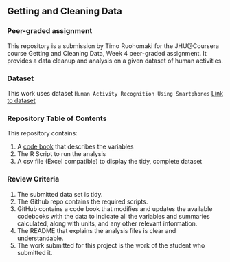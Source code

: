 ## Getting and Cleaning Data
### Peer-graded assignment

This repository is a submission by Timo Ruohomaki for the JHU@Coursera course Getting and Cleaning Data, Week 4 peer-graded assignment.
It provides a data cleanup and analysis on a given dataset of human activities.

### Dataset

This work uses dataset ``Human Activity Recognition Using Smartphones``
[Link to dataset](http://archive.ics.uci.edu/dataset/240/human+activity+recognition+using+smartphones)

### Repository Table of Contents

This repository contains:

1) A [code book](CodeBook.md) that describes the variables
2) The R Script to run the analysis
3) A csv file (Excel compatible) to display the tidy, complete dataset

### Review Criteria

1) The submitted data set is tidy. 
2) The Github repo contains the required scripts.
3) GitHub contains a code book that modifies and updates the available codebooks with the data to indicate all the variables and summaries calculated, along with units, and any other relevant information.
4) The README that explains the analysis files is clear and understandable.
5) The work submitted for this project is the work of the student who submitted it.
